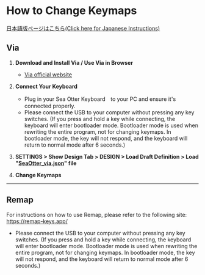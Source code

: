 # How to Change Keymaps
[日本語版ページはこちら(Click here for Japanese Instructions)](https://github.com/lofi-instruments/seaotter/blob/main/keymap_instructions_ja.md)

## Via

1. **Download and Install Via / Use Via in Browser**  
   - [Via official website](https://caniusevia.com/)

2. **Connect Your Keyboard**  
   - Plug in your Sea Otter Keyboard　to your PC and ensure it's connected properly.
   - Please connect the USB to your computer without pressing any key switches.
(If you press and hold a key while connecting, the keyboard will enter bootloader mode. Bootloader mode is used when rewriting the entire program, not for changing keymaps. In bootloader mode, the key will not respond, and the keyboard will return to normal mode after 6 seconds.)

3. **SETTINGS > Show Design Tab > DESIGN > Load Draft Definition > Load "[SeaOtter_via.json](https://github.com/lofi-instruments/seaotter/blob/main/codes/SeaOtter_via.json)" file**

4. **Change Keymaps**

----

## Remap

For instructions on how to use Remap, please refer to the following site:
https://remap-keys.app/

   - Please connect the USB to your computer without pressing any key switches.
(If you press and hold a key while connecting, the keyboard will enter bootloader mode. Bootloader mode is used when rewriting the entire program, not for changing keymaps. In bootloader mode, the key will not respond, and the keyboard will return to normal mode after 6 seconds.)

